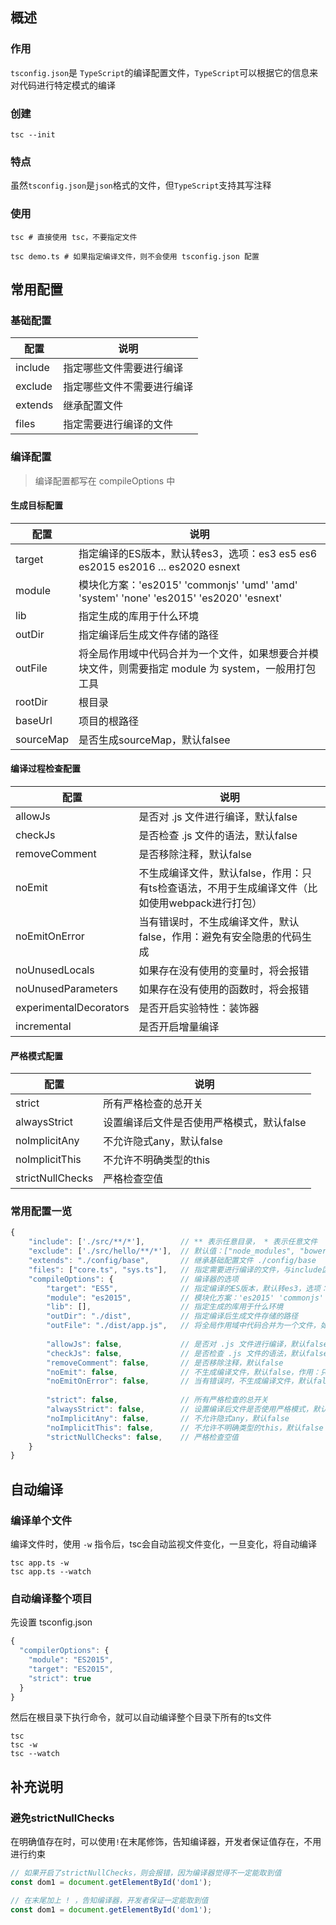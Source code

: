 ## 概述

### 作用

`tsconfig.json`是 `TypeScript`的编译配置文件，`TypeScript`可以根据它的信息来对代码进行特定模式的编译

### 创建

```shell
tsc --init
```

### 特点

虽然`tsconfig.json`是`json`格式的文件，但`TypeScript`支持其写注释

### 使用

```shell
tsc # 直接使用 tsc，不要指定文件

tsc demo.ts # 如果指定编译文件，则不会使用 tsconfig.json 配置
```



## 常用配置

### 基础配置

| 配置    | 说明                       |
| ------- | -------------------------- |
| include | 指定哪些文件需要进行编译   |
| exclude | 指定哪些文件不需要进行编译 |
| extends | 继承配置文件               |
| files   | 指定需要进行编译的文件     |

### 编译配置

> 编译配置都写在 compileOptions 中

#### 生成目标配置

| 配置      | 说明                                                         |
| --------- | ------------------------------------------------------------ |
| target    | 指定编译的ES版本，默认转es3，选项：es3 es5 es6 es2015 es2016 ... es2020 esnext |
| module    | 模块化方案：'es2015' 'commonjs' 'umd' 'amd' 'system' 'none' 'es2015' 'es2020' 'esnext' |
| lib       | 指定生成的库用于什么环境                                     |
| outDir    | 指定编译后生成文件存储的路径                                 |
| outFile   | 将全局作用域中代码合并为一个文件，如果想要合并模块文件，则需要指定 module 为 system，一般用打包工具 |
| rootDir   | 根目录                                                       |
| baseUrl   | 项目的根路径                                                 |
| sourceMap | 是否生成sourceMap，默认falsee                                |

#### 编译过程检查配置

| 配置                   | 说明                                                         |
| ---------------------- | ------------------------------------------------------------ |
| allowJs                | 是否对 .js 文件进行编译，默认false                           |
| checkJs                | 是否检查 .js 文件的语法，默认false                           |
| removeComment          | 是否移除注释，默认false                                      |
| noEmit                 | 不生成编译文件，默认false，作用：只有ts检查语法，不用于生成编译文件（比如使用webpack进行打包） |
| noEmitOnError          | 当有错误时，不生成编译文件，默认false，作用：避免有安全隐患的代码生成 |
| noUnusedLocals         | 如果存在没有使用的变量时，将会报错                           |
| noUnusedParameters     | 如果存在没有使用的函数时，将会报错                           |
| experimentalDecorators | 是否开启实验特性：装饰器                                     |
| incremental            | 是否开启增量编译                                             |

#### 严格模式配置

| 配置             | 说明                                      |
| ---------------- | ----------------------------------------- |
| strict           | 所有严格检查的总开关                      |
| alwaysStrict     | 设置编译后文件是否使用严格模式，默认false |
| noImplicitAny    | 不允许隐式any，默认false                  |
| noImplicitThis   | 不允许不明确类型的this                    |
| strictNullChecks | 严格检查空值                              |

### 常用配置一览

```typescript
{
    "include": ['./src/**/*'],        // ** 表示任意目录， * 表示任意文件
    "exclude": ['./src/hello/**/*'],  // 默认值：["node_modules", "bower_component", "jspm_packages"]
    "extends": "./config/base",       // 继承基础配置文件 ./config/base
    "files": ["core.ts", "sys.ts"],   // 指定需要进行编译的文件，与include区别是：include能够指定目录
    "compileOptions": {               // 编译器的选项
        "target": "ES5",              // 指定编译的ES版本，默认转es3，选项：es3 es5 es6 es2015 es2016 ... es2020 esnext
        "module": "es2015",           // 模块化方案：'es2015' 'commonjs' 'umd' 'amd' 'system' 'none' 'es2015' 'es2020' 'esnext'
        "lib": [],                    // 指定生成的库用于什么环境
        "outDir": "./dist",           // 指定编译后生成文件存储的路径
        "outFile": "./dist/app.js",   // 将全局作用域中代码合并为一个文件，如果想要合并模块文件，则需要指定 module 为 system，一般用打包工具
            
        "allowJs": false,             // 是否对 .js 文件进行编译，默认false
        "checkJs": false,             // 是否检查 .js 文件的语法，默认false
        "removeComment": false,       // 是否移除注释，默认false
        "noEmit": false,              // 不生成编译文件，默认false，作用：只有ts检查语法，不用于生成编译文件
        "noEmitOnError": false,       // 当有错误时，不生成编译文件，默认false，作用：避免有安全隐患的代码生成
            
        "strict": false,              // 所有严格检查的总开关
        "alwaysStrict": false,        // 设置编译后文件是否使用严格模式，默认false
        "noImplicitAny": false,       // 不允许隐式any，默认false
        "noImplicitThis": false,      // 不允许不明确类型的this，默认false
        "strictNullChecks": false,    // 严格检查空值
    }
}
```



## 自动编译

### 编译单个文件

编译文件时，使用 `-w` 指令后，tsc会自动监视文件变化，一旦变化，将自动编译

```shell
tsc app.ts -w
tsc app.ts --watch
```

### 自动编译整个项目

先设置 tsconfig.json

```typescript
{
  "compilerOptions": {
    "module": "ES2015",
    "target": "ES2015",
    "strict": true
  }
}
```

然后在根目录下执行命令，就可以自动编译整个目录下所有的ts文件

```shell
tsc
tsc -w
tsc --watch
```



## 补充说明

### 避免strictNullChecks

在明确值存在时，可以使用`!`在末尾修饰，告知编译器，开发者保证值存在，不用进行约束

```typescript
// 如果开启了strictNullChecks，则会报错，因为编译器觉得不一定能取到值
const dom1 = document.getElementById('dom1'); 

// 在末尾加上 ! ，告知编译器，开发者保证一定能取到值
const dom1 = document.getElementById('dom1'); 
```

